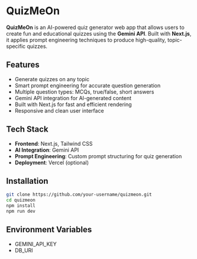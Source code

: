 # QuizMeOn

**QuizMeOn** is an AI-powered quiz generator web app that allows users to create fun and educational quizzes using the **Gemini API**. Built with **Next.js**, it applies prompt engineering techniques to produce high-quality, topic-specific quizzes.

## Features

- Generate quizzes on any topic
- Smart prompt engineering for accurate question generation
- Multiple question types: MCQs, true/false, short answers
- Gemini API integration for AI-generated content
- Built with Next.js for fast and efficient rendering
- Responsive and clean user interface

## Tech Stack

- **Frontend**: Next.js, Tailwind CSS
- **AI Integration**: Gemini API
- **Prompt Engineering**: Custom prompt structuring for quiz generation
- **Deployment**: Vercel (optional)

## Installation

```bash
git clone https://github.com/your-username/quizmeon.git
cd quizmeon
npm install
npm run dev
```

## Environment Variables 
- GEMINI_API_KEY 
- DB_URI 
